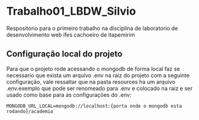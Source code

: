 # Trabalho01_LBDW_Silvio
Respositorio para o primeiro trabalho na disciplina de laboratorio de desenvolvimento web ifes cachoeiro de itapemirim

## Configuração local do projeto
Para que o projeto rode acessando o mongodb de forma local faz se necessario que exista um arquivo .env na raiz do projeto com a seguinte configuração, vale ressaltar que na pasta resources ha um arquivo .env.exemplo que pode ser renomeado para .env e colocado na raiz e ser usado como base para as configurações do .env:
```
MONGODB_URL_LOCAL=mongodb://localhost:{porta onde o mongodb esta rodando}/academia
```